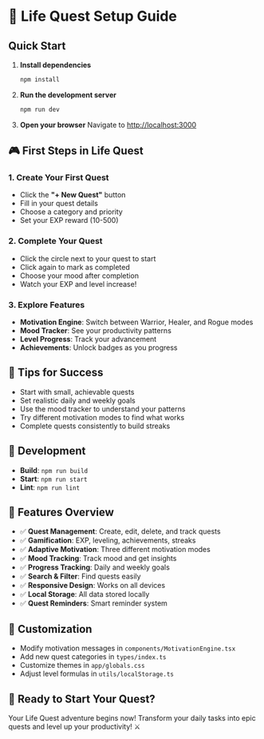 # 🚀 Life Quest Setup Guide

## Quick Start

1. **Install dependencies**
   ```bash
   npm install
   ```

2. **Run the development server**
   ```bash
   npm run dev
   ```

3. **Open your browser**
   Navigate to [http://localhost:3000](http://localhost:3000)

## 🎮 First Steps in Life Quest

### 1. Create Your First Quest
- Click the **"+ New Quest"** button
- Fill in your quest details
- Choose a category and priority
- Set your EXP reward (10-500)

### 2. Complete Your Quest
- Click the circle next to your quest to start
- Click again to mark as completed
- Choose your mood after completion
- Watch your EXP and level increase!

### 3. Explore Features
- **Motivation Engine**: Switch between Warrior, Healer, and Rogue modes
- **Mood Tracker**: See your productivity patterns
- **Level Progress**: Track your advancement
- **Achievements**: Unlock badges as you progress

## 🎯 Tips for Success

- Start with small, achievable quests
- Set realistic daily and weekly goals
- Use the mood tracker to understand your patterns
- Try different motivation modes to find what works
- Complete quests consistently to build streaks

## 🔧 Development

- **Build**: `npm run build`
- **Start**: `npm run start`
- **Lint**: `npm run lint`

## 📱 Features Overview

- ✅ **Quest Management**: Create, edit, delete, and track quests
- ✅ **Gamification**: EXP, leveling, achievements, streaks
- ✅ **Adaptive Motivation**: Three different motivation modes
- ✅ **Mood Tracking**: Track mood and get insights
- ✅ **Progress Tracking**: Daily and weekly goals
- ✅ **Search & Filter**: Find quests easily
- ✅ **Responsive Design**: Works on all devices
- ✅ **Local Storage**: All data stored locally
- ✅ **Quest Reminders**: Smart reminder system

## 🎨 Customization

- Modify motivation messages in `components/MotivationEngine.tsx`
- Add new quest categories in `types/index.ts`
- Customize themes in `app/globals.css`
- Adjust level formulas in `utils/localStorage.ts`

## 🚀 Ready to Start Your Quest?

Your Life Quest adventure begins now! Transform your daily tasks into epic quests and level up your productivity! ⚔️
